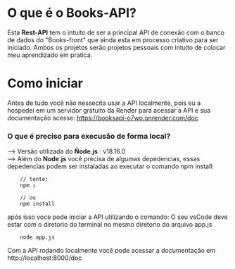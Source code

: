 # O que é o Books-API?
Esta **Rest-API** tem o intuito de ser a principal API de conexão com o banco de dados do "Books-front" que ainda esta em processo criativo para ser iniciado. Ambos os projetos serão projetos pessoais com intuito de colocar meu aprendizado em pratica.

# Como iniciar 
Antes de tudo você não nessecita usar a API localmente, pois eu a hospedei em um servidor gratuito da Render
para acessar a API e sua documentação acesse: https://booksapi-o7wo.onrender.com/doc


### O que é preciso para execusão de forma local? </br>
--> Versão utilizada do **Ñode.js** : v18.16.0</br>
--> Além do **Node.js** você precisa de algumas depedencias, essas depedencias podem ser instaladas ao executar o comando npm install:
``` 
    // tente:
    npm i

    // ou 
    npm install
```

após isso voce pode iniciar a API utilizando o comando:
O seu vsCode deve estar com o diretorio do terminal no mesmo diretorio do arquivo app.js 
```
    node app.js
```

Com a API rodando localmente você pode acessar a documentação em http://localhost:8000/doc

